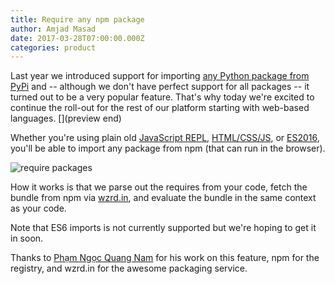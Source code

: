 ```yaml
---
title: Require any npm package
author: Amjad Masad
date: 2017-03-28T07:00:00.000Z
categories: product
---
```


Last year we introduced support for importing [any Python package from
PyPi](python-import) and -- although we don't have perfect support for all
packages -- it turned out to be a very popular feature. That's why today we're
excited to continue the roll-out for the rest of our platform starting with
web-based languages. [](preview end)

Whether you're using plain old [JavaScript REPL](/languages/javascript),
[HTML/CSS/JS](/languages/html), or [ES2016](/languages/babel), you'll be
able to import any package from npm (that can run in the browser).

![require packages](https://blog.replit.com/images/blog/library.gif)

How it works is that we parse out the requires from your code,
fetch the bundle from npm via [wzrd.in](https://wzrd.in), and evaluate the
bundle in the same context as your code.

Note that ES6 imports is not currently supported but we're hoping to get it in soon.

Thanks to [Phạm Ngọc Quang Nam](https://github.com/NamPNQ) for his work on this
feature, npm for the registry, and wzrd.in for the awesome packaging service.
